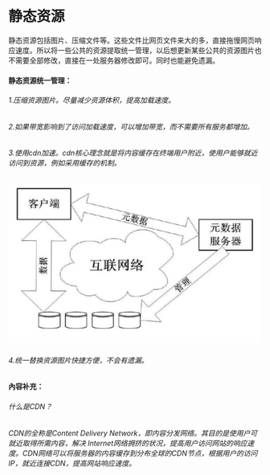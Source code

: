 # 静态资源
静态资源包括图片、压缩文件等。这些文件比网页文件来大的多，直接拖慢网页响应速度。所以将一些公共的资源提取统一管理，以后想更新某些公共的资源图片也不需要全部修改，直接在一处服务器修改即可。同时也能避免遗漏。
#### 静态资源统一管理：

###### 1.压缩资源图片。尽量减少资源体积，提高加载速度。
###### 2.如果带宽影响到了访问加载速度，可以增加带宽，而不需要所有服务都增加。
###### 3.使用cdn加速。cdn核心理念就是将内容缓存在终端用户附近，使用户能够就近访问到资源，例如采用缓存的机制。
![cdn](./image/cdn.png)
###### 4.统一替换资源图片快捷方便，不会有遗漏。


#### 內容补充：
###### 什么是CDN？
###### CDN的全称是Content Delivery Network，即内容分发网络。其目的是使用户可就近取得所需内容，解决 Internet网络拥挤的状况，提高用户访问网站的响应速度。CDN网络可以将服务器的内容缓存到分布全球的CDN节点，根据用户的访问IP，就近连接CDN，提高网站响应速度。


